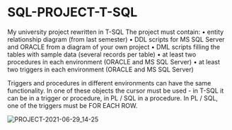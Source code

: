 # SQL-PROJECT-T-SQL
My university project rewritten in T-SQL
The  project must contain:
• entity relationship diagram (from last semester)
• DDL scripts for MS SQL Server and ORACLE from a diagram of your own project
• DML scripts filling the tables with sample data (several records per table)
• at least two procedures in each environment (ORACLE and MS SQL Server)
• at least two triggers in each environment (ORACLE and MS SQL Server)

Triggers and procedures in different environments can have the same functionality. 
In one of these objects the cursor must be used - in T-SQL it can be in a trigger or procedure, in PL / SQL in a procedure. In PL / SQL, one of the triggers must be FOR EACH ROW.


![PROJECT-2021-06-29_14-25](https://user-images.githubusercontent.com/68047393/123796900-49636980-d8ee-11eb-94a5-9cfdfe870655.png)
